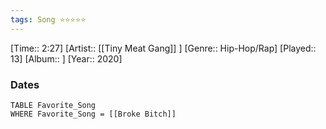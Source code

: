 ```yaml
---
tags: Song ⭐⭐⭐⭐⭐ 
---
```

[Time:: 2:27]
[Artist:: [[Tiny Meat Gang]] ]
[Genre:: Hip-Hop/Rap]
[Played:: 13]
[Album:: ]
[Year:: 2020]
### Dates
````dataview
TABLE Favorite_Song
WHERE Favorite_Song = [[Broke Bitch]]
````
